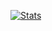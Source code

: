 [![Stats](https://github-readme-stats.vercel.app/api?username=AAWDAAWfwfAFAAWF)](https://github.com/anuraghazra/github-readme-stats)
